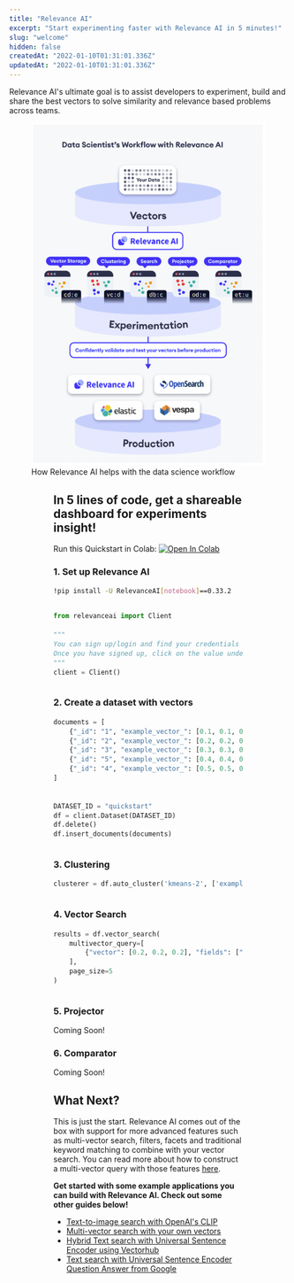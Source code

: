 ```yaml
---
title: "Relevance AI"
excerpt: "Start experimenting faster with Relevance AI in 5 minutes!"
slug: "welcome"
hidden: false
createdAt: "2022-01-10T01:31:01.336Z"
updatedAt: "2022-01-10T01:31:01.336Z"
---
```



Relevance AI's ultimate goal is to assist developers to experiment, build and share the best vectors to solve similarity and relevance based problems across teams.


<figure>
<img src="https://github.com/RelevanceAI/RelevanceAI-readme-docs/blob/v0.33.2-getting-started/docs_template/_assets/RelevanceAI_DS_Workflow.png?raw=true"  width="450" alt="Relevance AI DS Workflow" />
<figcaption>How Relevance AI helps with the data science workflow</figcaption>
<figure>


## In 5 lines of code, get a shareable dashboard for experiments insight!

Run this Quickstart in Colab: [![Open In Colab](https://colab.research.google.com/assets/colab-badge.svg)](https://colab.research.google.com/github/RelevanceAI/RelevanceAI-readme-docs/blob/v0.33.2-getting-started/docs/GETTING_STARTED/_notebooks/Intro-to-Relevance-AI.ipynb)

### 1. Set up Relevance AI

```bash Bash
!pip install -U RelevanceAI[notebook]==0.33.2
```
```bash
```


```python Python (SDK)
from relevanceai import Client

"""
You can sign up/login and find your credentials here: https://cloud.relevance.ai/sdk/api
Once you have signed up, click on the value under `Authorization token` and paste it here
"""
client = Client()

```
```python
```

### 2. Create a dataset with vectors


```python Python (SDK)
documents = [
	{"_id": "1", "example_vector_": [0.1, 0.1, 0.1], "data": "Documentation"},
	{"_id": "2", "example_vector_": [0.2, 0.2, 0.2], "data": "Best document!"},
	{"_id": "3", "example_vector_": [0.3, 0.3, 0.3], "data": "Document example"},
	{"_id": "5", "example_vector_": [0.4, 0.4, 0.4], "data": "This is a doc"},
	{"_id": "4", "example_vector_": [0.5, 0.5, 0.5], "data": "This is another doc"},
]


DATASET_ID = "quickstart"
df = client.Dataset(DATASET_ID)
df.delete()
df.insert_documents(documents)
```
```python
```


### 3. Clustering

```python Python (SDK)
clusterer = df.auto_cluster('kmeans-2', ['example_vector_'])
```
```python
```

### 4. Vector Search

```python Python (SDK)
results = df.vector_search(
    multivector_query=[
		{"vector": [0.2, 0.2, 0.2], "fields": ["example_vector"]}
	],
    page_size=5
)
```
```python
```



### 5. Projector

Coming Soon!

### 6. Comparator

Coming Soon!


## What Next?
This is just the start. Relevance AI comes out of the box with support for more advanced features such as multi-vector search, filters, facets and traditional keyword matching to combine with your vector search. You can read more about how to construct a multi-vector query with those features [here](doc:vector-search-prerequisites).

**Get started with some example applications you can build with Relevance AI. Check out some other guides below!**
- [Text-to-image search with OpenAI's CLIP](doc:quickstart-text-to-image-search)
- [Multi-vector search with your own vectors](docs:quickstart-multivector-search)
- [Hybrid Text search with Universal Sentence Encoder using Vectorhub](doc:quickstart-text-search)
- [Text search with Universal Sentence Encoder Question Answer from Google](doc:quickstart-question-answering)



